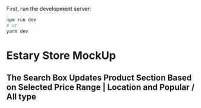 First, run the development server:

```bash
npm run dev
# or
yarn dev
```

# Estary Store MockUp

## The Search Box Updates Product Section Based on Selected Price Range | Location and Popular / All type